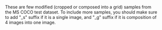 These are few modified (cropped or composed into a grid) samples from the MS COCO test dataset. To include more samples, you should make sure to add "_s" suffix if it is a single image, and "_g" suffix if it is composition of 4 images into one image.
